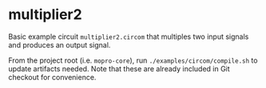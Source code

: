 # multiplier2

Basic example circuit `multiplier2.circom` that multiples two input signals and produces an output signal.

From the project root (i.e. `mopro-core`), run `./examples/circom/compile.sh` to update artifacts needed. Note that these are already included in Git checkout for convenience.